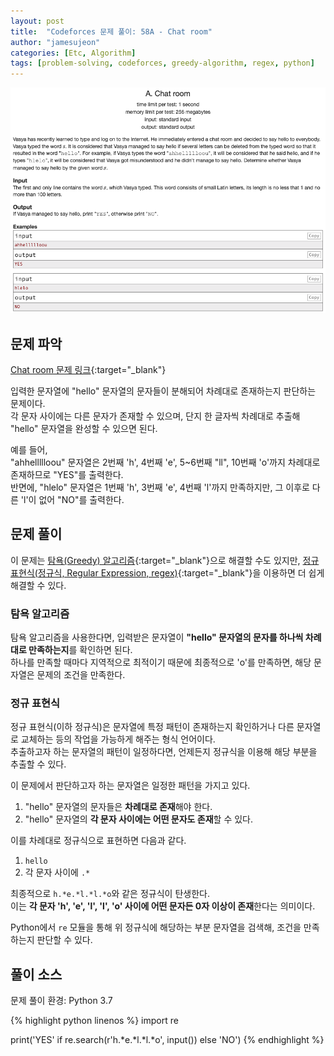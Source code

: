 ```yaml
---
layout: post
title:  "Codeforces 문제 풀이: 58A - Chat room"
author: "jamesujeon"
categories: [Etc, Algorithm]
tags: [problem-solving, codeforces, greedy-algorithm, regex, python]
---
```


![58A - Chat room](assets/codeforces_58a_chat_room.png "58A - Chat room")

## 문제 파악

[Chat room 문제 링크](http://codeforces.com/problemset/problem/58/A){:target="_blank"}

입력한 문자열에 "hello" 문자열의 문자들이 분해되어 차례대로 존재하는지 판단하는 문제이다.  
각 문자 사이에는 다른 문자가 존재할 수 있으며, 단지 한 글자씩 차례대로 추출해 "hello" 문자열을 완성할 수 있으면 된다.

예를 들어,  
"ahhellllloou" 문자열은 2번째 'h', 4번째 'e', 5~6번째 "ll", 10번째 'o'까지 차례대로 존재하므로 "YES"를 출력한다.  
반면에, "hlelo" 문자열은 1번째 'h', 3번째 'e', 4번째 'l'까지 만족하지만, 그 이후로 다른 'l'이 없어 "NO"를 출력한다.

## 문제 풀이

이 문제는 [탐욕(Greedy) 알고리즘][탐욕 알고리즘]{:target="_blank"}으로 해결할 수도 있지만,
[정규 표현식(정규식, Regular Expression, regex)][정규 표현식]{:target="_blank"}을 이용하면 더 쉽게 해결할 수 있다.

### 탐욕 알고리즘

탐욕 알고리즘을 사용한다면, 입력받은 문자열이 **"hello" 문자열의 문자를 하나씩 차례대로 만족하는지**를 확인하면 된다.  
하나를 만족할 때마다 지역적으로 최적이기 때문에 최종적으로 'o'를 만족하면, 해당 문자열은 문제의 조건을 만족한다.

### 정규 표현식

정규 표현식(이하 정규식)은 문자열에 특정 패턴이 존재하는지 확인하거나 다른 문자열로 교체하는 등의 작업을 가능하게 해주는 형식 언어이다.  
추출하고자 하는 문자열의 패턴이 일정하다면, 언제든지 정규식을 이용해 해당 부분을 추출할 수 있다.

이 문제에서 판단하고자 하는 문자열은 일정한 패턴을 가지고 있다.  

1. "hello" 문자열의 문자들은 **차례대로 존재**해야 한다.
2. "hello" 문자열의 **각 문자 사이에는 어떤 문자도 존재**할 수 있다.

이를 차례대로 정규식으로 표현하면 다음과 같다.

1. `hello`
2. 각 문자 사이에 `.*`

최종적으로 `h.*e.*l.*l.*o`와 같은 정규식이 탄생한다.  
이는 **각 문자 'h', 'e', 'l', 'l', 'o' 사이에 어떤 문자든 0자 이상이 존재**한다는 의미이다.

Python에서 `re` 모듈을 통해 위 정규식에 해당하는 부분 문자열을 검색해, 조건을 만족하는지 판단할 수 있다.

## 풀이 소스

문제 풀이 환경: Python 3.7

{% highlight python linenos %}
import re

print('YES' if re.search(r'h.*e.*l.*l.*o', input()) else 'NO')
{% endhighlight %}

[탐욕 알고리즘]: https://en.wikipedia.org/wiki/Greedy_algorithm
[정규 표현식]: https://ko.wikipedia.org/wiki/%EC%A0%95%EA%B7%9C_%ED%91%9C%ED%98%84%EC%8B%9D
